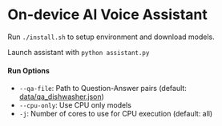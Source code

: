 # On-device AI Voice Assistant

Run `./install.sh` to setup environment and download models.

Launch assistant with `python assistant.py`

#### Run Options
* `--qa-file`: Path to Question-Answer pairs (default: [data/qa_dishwasher.json](data/qa_dishwasher.json))
* `--cpu-only`: Use CPU only models
* `-j`: Number of cores to use for CPU execution (default: all)

